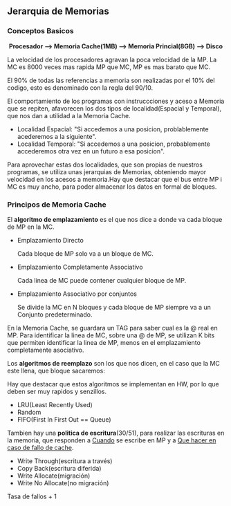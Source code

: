 ## Jerarquia de Memorias

### Conceptos Basicos

​	**Procesador --> Memoria Cache(1MB) --> Memoria Princial(8GB) --> Disco**

La velocidad de los procesadores agravan la poca velocidad de la MP. La MC es 8000 veces mas rapida MP que MC, MP es mas barato que MC.

El 90% de todas las referencias a memoria son realizadas por el 10% del codigo, esto es denominado con la regla del 90/10.

El comportamiento de los programas con instruccciones y aceso a Memoria que se repiten, afavorecen los dos tipos de localidad(Espacial y Temporal), que nos dan a utilidad a la Memoria Cache.

* Localidad Espacial:  "Si accedemos a una posicion, problablemente acederemos a la siguiente".
* Localidad Temporal: "Si accedemos a una posicion, probablemente accederemos otra vez en un futuro a esa posicion".

Para aprovechar estas dos localidades, que son propias de nuestros programas, se utiliza unas jerarquias de Memorias, obteniendo mayor velocidad en los acesos a memoria.Hay que destacar que el bus entre MP i MC es muy ancho, para poder almacenar los datos en formal de bloques.

### Principos de Memoria Cache

El **algoritmo de emplazamiento** es el que nos dice a donde va cada bloque de MP en la MC.

* Emplazamiento Directo

  Cada bloque de MP solo va a un bloque de MC.

* Emplazamiento Completamente Associativo

  Cada linea de MC puede contener cualquier bloque de MP.

* Emplazamiento Associativo por conjuntos

  Se divide la MC en N bloques y cada bloque de MP siempre va a un Conjunto predeterminado.

En la Memoria Cache, se guardara un TAG para saber cual es la @ real en MP. Para identificar la linea de MC, sobre una @ de MP,  se utilizan K bits que permiten identificar la linea de MP, menos en el emplazamiento completamente asociativo. 

Los **algoritmos de reemplazo** son los que nos dicen, en el caso que la MC este llena, que bloque sacaremos:

Hay que destacar que estos algoritmos se implementan en HW, por lo que deben ser muy rapidos y senzillos.

* LRU(Least Recently Used)
* Random
* FIFO(First In First Out == Queue)

Tambien hay una **politica de escritura**(30/51), para realizar las escrituras en la memoria, que responden a <u>Cuando</u> se escribe en MP y a <u>Que hacer en caso de fallo de cache</u>.

* Write Through(escritura a través)
* Copy Back(escritura diferida)
* Write Allocate(migración)
* Write No Allocate(no migración)

Tasa de fallos + 1